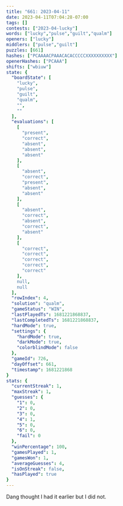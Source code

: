 ```yaml
---
title: "661: 2023-04-11"
date: 2023-04-11T07:04:28-07:00
tags: []
contests: ["2023-04-lucky"]
words: ["lucky","pulse","guilt","qualm"]
openers: ["lucky"]
middlers: ["pulse","guilt"]
puzzles: [661]
hashes: ["PCAAAACPAAACACACCCCCXXXXXXXXXX"]
openerHashes: ["PCAAA"]
shifts: ["wbiuw"]
state: {
  "boardState": [
    "lucky",
    "pulse",
    "guilt",
    "qualm",
    "",
    ""
  ],
  "evaluations": [
    [
      "present",
      "correct",
      "absent",
      "absent",
      "absent"
    ],
    [
      "absent",
      "correct",
      "present",
      "absent",
      "absent"
    ],
    [
      "absent",
      "correct",
      "absent",
      "correct",
      "absent"
    ],
    [
      "correct",
      "correct",
      "correct",
      "correct",
      "correct"
    ],
    null,
    null
  ],
  "rowIndex": 4,
  "solution": "qualm",
  "gameStatus": "WIN",
  "lastPlayedTs": 1681221868837,
  "lastCompletedTs": 1681221868837,
  "hardMode": true,
  "settings": {
    "hardMode": true,
    "darkMode": true,
    "colorblindMode": false
  },
  "gameId": 726,
  "dayOffset": 661,
  "timestamp": 1681221868
}
stats: {
  "currentStreak": 1,
  "maxStreak": 1,
  "guesses": {
    "1": 0,
    "2": 0,
    "3": 0,
    "4": 1,
    "5": 0,
    "6": 0,
    "fail": 0
  },
  "winPercentage": 100,
  "gamesPlayed": 1,
  "gamesWon": 1,
  "averageGuesses": 4,
  "isOnStreak": false,
  "hasPlayed": true
}
---
```

<!-- more -->
Dang thought I had it earlier but I did not. 
